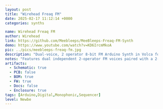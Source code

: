 ```yaml
---
layout: post
title: "Wirehead Freaq FM"
date: 2025-02-17 11:12:14 +0000
categories: synths

name: Wirehead Freaq FM
author: Wirehead
link: https://github.com/Meebleeps/MeeBleeps-Freaq-FM-Synth
demo: https://www.youtube.com/watch?v=KD6IrcmMkoA
pic: ../pics/meebleeps-freaq-fm.jpg
description: "Dual-voice, 2 operator 8-bit FM Arduino Synth in Volca form-factor"
notes: "Features dual independent 2-operator FM voices paired with a 2-track generative sequencer. Each voice has independent carrier & modulator waveforms, FM ratio, modulation envelope & LFO. Both tracks share the a single pattern (inspired by the Intellijel Metropolix) and can be stacked in unison or have different polymetric step-counts. Track 1 can be offset 0-3 octaves above track 2 for separate bass & lead."
artifacts:
  - Schematic: true
  - PCB: false
  - BOM: true
  - FW: true
  - Docs: false
  - Enclosure: true
tags: [Arduino,Digital,Monophonic,Sequencer]
level: Newbe
---
```



